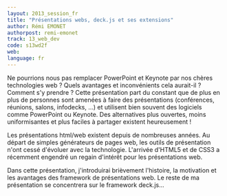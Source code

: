 ```yaml
---
layout: 2013_session_fr
title: "Présentations webs, deck.js et ses extensions"
author: Rémi EMONET
authorpost: remi-emonet
track: 13_web_dev
code: s13wd2f
web:
language: fr
---
```


Ne pourrions nous pas remplacer PowerPoint et Keynote par nos chères technologies web ? Quels avantages et inconvénients cela aurait-il ? Comment s'y prendre ? Cette présentation part du constant que de plus en plus de personnes sont amenées à faire des présentations (conférences, réunions, salons, infodecks, …) et utilisent bien souvent des logiciels comme PowerPoint ou Keynote. Des alternatives plus ouvertes, moins uniformisantes et plus faciles à partager existent heureusement !

Les présentations html/web existent depuis de nombreuses années. Au départ de simples générateurs de pages web, les outils de présentation n'ont cessé d'évoluer avec la technologie. L'arrivée d'HTML5 et de CSS3 a récemment engendré un regain d'intérêt pour les présentations web.

Dans cette présentation, j'introduirai brièvement l'histoire, la motivation et les avantages des framework de présentations web. Le reste de ma présentation se concentrera sur le framework deck.js...
